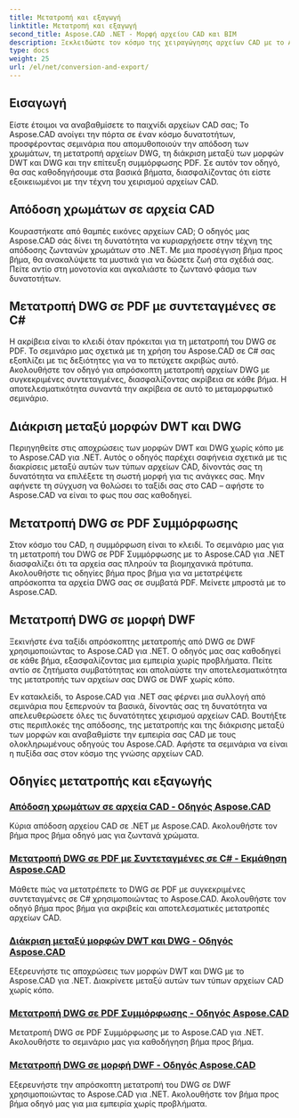 ```yaml
---
title: Μετατροπή και εξαγωγή
linktitle: Μετατροπή και εξαγωγή
second_title: Aspose.CAD .NET - Μορφή αρχείου CAD και BIM
description: Ξεκλειδώστε τον κόσμο της χειραγώγησης αρχείων CAD με το Aspose.CAD! Μάθετε να αποδίδετε ζωντανά χρώματα και να μετατρέπετε αρχεία DWG. Βουτήξτε σε μορφές DWT και DWG για ακριβή αποτελέσματα.
type: docs
weight: 25
url: /el/net/conversion-and-export/
---
```



## Εισαγωγή

Είστε έτοιμοι να αναβαθμίσετε το παιχνίδι αρχείων CAD σας; Το Aspose.CAD ανοίγει την πόρτα σε έναν κόσμο δυνατοτήτων, προσφέροντας σεμινάρια που απομυθοποιούν την απόδοση των χρωμάτων, τη μετατροπή αρχείων DWG, τη διάκριση μεταξύ των μορφών DWT και DWG και την επίτευξη συμμόρφωσης PDF. Σε αυτόν τον οδηγό, θα σας καθοδηγήσουμε στα βασικά βήματα, διασφαλίζοντας ότι είστε εξοικειωμένοι με την τέχνη του χειρισμού αρχείων CAD.

## Απόδοση χρωμάτων σε αρχεία CAD

Κουραστήκατε από θαμπές εικόνες αρχείων CAD; Ο οδηγός μας Aspose.CAD σάς δίνει τη δυνατότητα να κυριαρχήσετε στην τέχνη της απόδοσης ζωντανών χρωμάτων στο .NET. Με μια προσέγγιση βήμα προς βήμα, θα ανακαλύψετε τα μυστικά για να δώσετε ζωή στα σχέδιά σας. Πείτε αντίο στη μονοτονία και αγκαλιάστε το ζωντανό φάσμα των δυνατοτήτων.

## Μετατροπή DWG σε PDF με συντεταγμένες σε C#

Η ακρίβεια είναι το κλειδί όταν πρόκειται για τη μετατροπή του DWG σε PDF. Το σεμινάριο μας σχετικά με τη χρήση του Aspose.CAD σε C# σας εξοπλίζει με τις δεξιότητες για να το πετύχετε ακριβώς αυτό. Ακολουθήστε τον οδηγό για απρόσκοπτη μετατροπή αρχείων DWG με συγκεκριμένες συντεταγμένες, διασφαλίζοντας ακρίβεια σε κάθε βήμα. Η αποτελεσματικότητα συναντά την ακρίβεια σε αυτό το μεταμορφωτικό σεμινάριο.

## Διάκριση μεταξύ μορφών DWT και DWG

Περιηγηθείτε στις αποχρώσεις των μορφών DWT και DWG χωρίς κόπο με το Aspose.CAD για .NET. Αυτός ο οδηγός παρέχει σαφήνεια σχετικά με τις διακρίσεις μεταξύ αυτών των τύπων αρχείων CAD, δίνοντάς σας τη δυνατότητα να επιλέξετε τη σωστή μορφή για τις ανάγκες σας. Μην αφήνετε τη σύγχυση να θολώσει το ταξίδι σας στο CAD – αφήστε το Aspose.CAD να είναι το φως που σας καθοδηγεί.

## Μετατροπή DWG σε PDF Συμμόρφωσης

Στον κόσμο του CAD, η συμμόρφωση είναι το κλειδί. Το σεμινάριο μας για τη μετατροπή του DWG σε PDF Συμμόρφωσης με το Aspose.CAD για .NET διασφαλίζει ότι τα αρχεία σας πληρούν τα βιομηχανικά πρότυπα. Ακολουθήστε τις οδηγίες βήμα προς βήμα για να μετατρέψετε απρόσκοπτα τα αρχεία DWG σας σε συμβατά PDF. Μείνετε μπροστά με το Aspose.CAD.

## Μετατροπή DWG σε μορφή DWF

Ξεκινήστε ένα ταξίδι απρόσκοπτης μετατροπής από DWG σε DWF χρησιμοποιώντας το Aspose.CAD για .NET. Ο οδηγός μας σας καθοδηγεί σε κάθε βήμα, εξασφαλίζοντας μια εμπειρία χωρίς προβλήματα. Πείτε αντίο σε ζητήματα συμβατότητας και απολαύστε την αποτελεσματικότητα της μετατροπής των αρχείων σας DWG σε DWF χωρίς κόπο.

Εν κατακλείδι, το Aspose.CAD για .NET σας φέρνει μια συλλογή από σεμινάρια που ξεπερνούν τα βασικά, δίνοντάς σας τη δυνατότητα να απελευθερώσετε όλες τις δυνατότητες χειρισμού αρχείων CAD. Βουτήξτε στις περιπλοκές της απόδοσης, της μετατροπής και της διάκρισης μεταξύ των μορφών και αναβαθμίστε την εμπειρία σας CAD με τους ολοκληρωμένους οδηγούς του Aspose.CAD. Αφήστε τα σεμινάρια να είναι η πυξίδα σας στον κόσμο της γνώσης αρχείων CAD.
## Οδηγίες μετατροπής και εξαγωγής
### [Απόδοση χρωμάτων σε αρχεία CAD - Οδηγός Aspose.CAD](./rendering-colors-in-cad-files/)
Κύρια απόδοση αρχείου CAD σε .NET με Aspose.CAD. Ακολουθήστε τον βήμα προς βήμα οδηγό μας για ζωντανά χρώματα.
### [Μετατροπή DWG σε PDF με Συντεταγμένες σε C# - Εκμάθηση Aspose.CAD](./converting-dwg-to-pdf-with-coordinates/)
Μάθετε πώς να μετατρέπετε το DWG σε PDF με συγκεκριμένες συντεταγμένες σε C# χρησιμοποιώντας το Aspose.CAD. Ακολουθήστε τον οδηγό βήμα προς βήμα για ακριβείς και αποτελεσματικές μετατροπές αρχείων CAD.
### [Διάκριση μεταξύ μορφών DWT και DWG - Οδηγός Aspose.CAD](./distinguishing-between-dwt-and-dwg-formats/)
Εξερευνήστε τις αποχρώσεις των μορφών DWT και DWG με το Aspose.CAD για .NET. Διακρίνετε μεταξύ αυτών των τύπων αρχείων CAD χωρίς κόπο.
### [Μετατροπή DWG σε PDF Συμμόρφωσης - Οδηγός Aspose.CAD](./converting-dwg-to-compliance-pdf/)
Μετατροπή DWG σε PDF Συμμόρφωσης με το Aspose.CAD για .NET. Ακολουθήστε το σεμινάριο μας για καθοδήγηση βήμα προς βήμα.
### [Μετατροπή DWG σε μορφή DWF - Οδηγός Aspose.CAD](./converting-dwg-to-dwf/)
Εξερευνήστε την απρόσκοπτη μετατροπή του DWG σε DWF χρησιμοποιώντας το Aspose.CAD για .NET. Ακολουθήστε τον βήμα προς βήμα οδηγό μας για μια εμπειρία χωρίς προβλήματα.